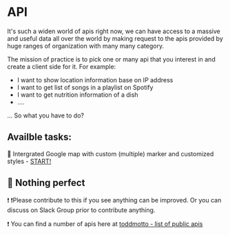 # API

It's such a widen world of apis right now, we can have access to a massive and useful data all over the world by making request to the apis provided by huge ranges of organization with many many category.

The mission of practice is to pick one or many api that you interest in and create a client side for it. For example:
- I want to show location information base on IP address
- I want to get list of songs in a playlist on Spotify
- I want to get nutrition information of a dish
- ....


... So what you have to do?

## Availble tasks:
:lollipop: Intergrated Google map with custom (multiple) marker and customized styles - [START!](/gmap-custom-marker-styles)

## :green_apple: Nothing perfect
:exclamation: :exclamation:Please contribute to this if you see anything can be improved. Or you can discuss on Slack Group prior to contribute anything.

:exclamation: You can find a number of apis here at [toddmotto - list of public apis](https://github.com/toddmotto/public-apis)
